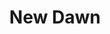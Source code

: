 ---
ee_id_show: '4507'
title: New Dawn
url: new-dawn
live_url:
year: '2020'
venue: Louis Vuitton
state_country: Global
type:
dates:
wwwnews:
credits:
pitch: Did an ad campaign 4 LV - both print &amp; in-store. Decked out their flagships
  4 July with dusk &amp; dawns.
ps:
download:
layout: shows
---